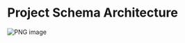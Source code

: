 # Project Schema Architecture
![PNG image](https://github.com/DS310-Team-11/DS310_Final_Project/assets/140396223/3896e208-9a4c-4881-a25d-52a63c949084)
